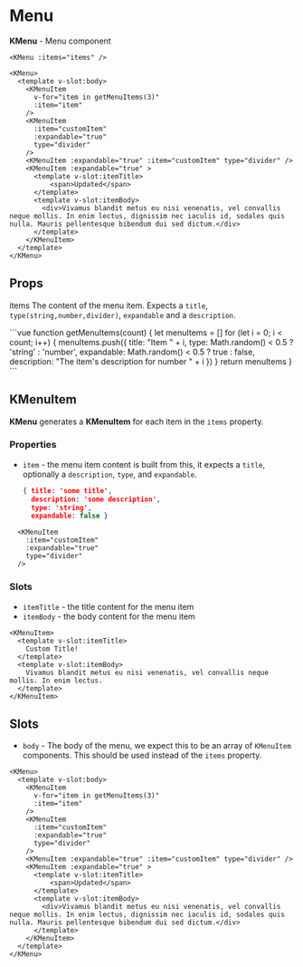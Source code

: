 # Menu


**KMenu** - Menu component

<script>
function getMenuItems(count) {
  let menuItems = []
  for (let i = 0; i < count; i++) {
    menuItems.push({
      title: "Item " + i,
      type: Math.random() < 0.5 ? 'string' : 'number',
      expandable: Math.random() < 0.5 ? true : false,
      description: "The item's description for number " + i
    })
  }
  return menuItems
}
const customItem = {
  title: "Item #",
  description: "Cras aliquet auctor ex ut hendrerit. Donec sagittis est nec aliquet semper. Quisque feugiat metus orci, at ullamcorper odio molestie non. Nam dignissim sed ligula ut commodo."

}

export default {
  data () {
    return {
      getMenuItems,
      customItem
    }
  }
}
</script>

<KMenu :items="getMenuItems(5)" />

```vue
<KMenu :items="items" />
```

<KMenu>
  <template v-slot:body>
    <KMenuItem
      :item="customItem"
      :expandable="true"
    />
    <KMenuItem
      :item="customItem"
      :expandable="true"
    />
    <KMenuItem
      :item="customItem"
      :expandable="true"
      type="divider"
    />
    <KMenuItem :expandable="true" :item="customItem" type="divider" />
    <KMenuItem :expandable="true" >
      <template v-slot:itemTitle>
          <span>Updated</span>
      </template>
      <template v-slot:itemBody>
        <div>Vivamus blandit metus eu nisi venenatis, vel convallis neque mollis. In enim lectus, dignissim nec iaculis id, sodales quis nulla. Mauris pellentesque bibendum dui sed dictum.</div>
      </template>
    </KMenuItem>
  </template>
</KMenu>


```vue
<KMenu>
  <template v-slot:body>
    <KMenuItem
      v-for="item in getMenuItems(3)"
      :item="item"
    />
    <KMenuItem
      :item="customItem"
      :expandable="true"
      type="divider" 
    />
    <KMenuItem :expandable="true" :item="customItem" type="divider" />
    <KMenuItem :expandable="true" >
      <template v-slot:itemTitle>
          <span>Updated</span>
      </template>
      <template v-slot:itemBody>
        <div>Vivamus blandit metus eu nisi venenatis, vel convallis neque mollis. In enim lectus, dignissim nec iaculis id, sodales quis nulla. Mauris pellentesque bibendum dui sed dictum.</div>
      </template>
    </KMenuItem>
  </template>
</KMenu>
```
## Props

items
The content of the menu item. Expects a `title`, `type(string,number,divider)`, `expandable` and a `description`.

<KMenu :items="getMenuItems(6)" />
```vue
function getMenuItems(count) {
  let menuItems = []
  for (let i = 0; i < count; i++) {
    menuItems.push({
      title: "Item " + i,
      type: Math.random() < 0.5 ? 'string' : 'number',
      expandable: Math.random() < 0.5 ? true : false,
      description: "The item's description for number " + i
    })
  }
  return menuItems
}

<KMenu :items="getMenuItems(6)" />
```

## KMenuItem
**KMenu** generates a **KMenuItem** for each item in the `items` property.

### Properties
- `item` - the menu item content is built from this, it expects a `title`, optionally a `description`, `type`, and `expandable`.
  ```json
  { title: 'some title', 
    description: 'some description', 
    type: 'string', 
    expandable: false }
  ```

```vue
  <KMenuItem
    :item="customItem"
    :expandable="true"
    type="divider" 
  />
```

### Slots
- `itemTitle` - the title content for the menu item
- `itemBody` - the body content for the menu item

```vue
<KMenuItem>       
  <template v-slot:itemTitle>
    Custom Title!
  </template>
  <template v-slot:itemBody>
    Vivamus blandit metus eu nisi venenatis, vel convallis neque mollis. In enim lectus.
  </template>
</KMenuItem>
```

## Slots
- `body` - The body of the menu, we expect this to be an array of `KMenuItem` components.
This should be used instead of the `items` property.

<KMenu>
  <template v-slot:body>
    <KMenuItem
      v-for="item in getMenuItems(3)"
      :item="item"
    />
    <KMenuItem
      :item="customItem"
      :expandable="true"
      type="divider" 
    />
    <KMenuItem :expandable="true" 
      :item="customItem" 
      type="divider" />
    <KMenuItem :expandable="true" >
      <template v-slot:itemTitle>
          <span>Updated</span>
      </template>
      <template v-slot:itemBody>
        <div>Vivamus blandit metus eu nisi venenatis, vel convallis neque mollis. In enim lectus, dignissim nec iaculis id, sodales quis nulla. Mauris pellentesque bibendum dui sed dictum.</div>
      </template>
    </KMenuItem>
  </template>
</KMenu>


```vue
<KMenu>
  <template v-slot:body>
    <KMenuItem
      v-for="item in getMenuItems(3)"
      :item="item"
    />
    <KMenuItem
      :item="customItem"
      :expandable="true"
      type="divider" 
    />
    <KMenuItem :expandable="true" :item="customItem" type="divider" />
    <KMenuItem :expandable="true" >
      <template v-slot:itemTitle>
          <span>Updated</span>
      </template>
      <template v-slot:itemBody>
        <div>Vivamus blandit metus eu nisi venenatis, vel convallis neque mollis. In enim lectus, dignissim nec iaculis id, sodales quis nulla. Mauris pellentesque bibendum dui sed dictum.</div>
      </template>
    </KMenuItem>
  </template>
</KMenu>
```

<style lang="scss">
.KMenu-wrapper {
  --KMenu-wrapperBorderColor: lime;
}

div.menu-content div {
  white-space: normal;
  margin-right: 22px;
  text-align: justify;
}
</style>
